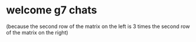 # welcome g7 chats

(because the second row of the matrix on the left is 3 times
the second row of the matrix on the right)
